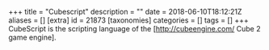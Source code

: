 +++
title = "Cubescript"
description = ""
date = 2018-06-10T18:12:21Z
aliases = []
[extra]
id = 21873
[taxonomies]
categories = []
tags = []
+++
CubeScript is the scripting language of the [http://cubeengine.com/ Cube 2 game engine].

